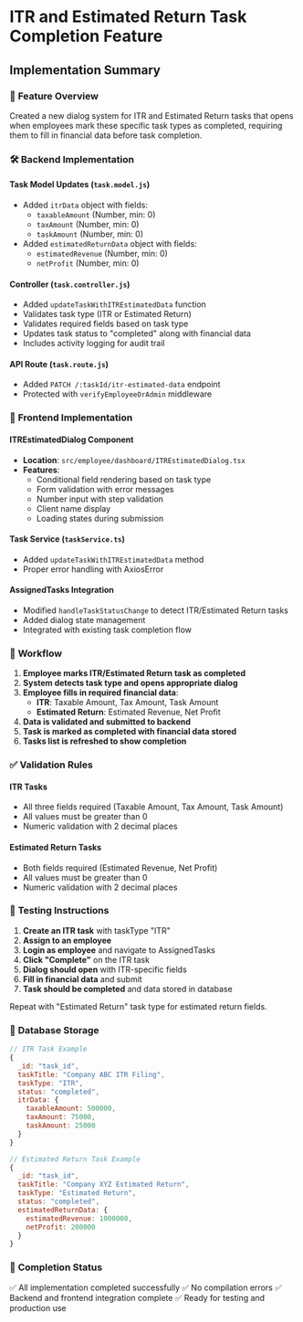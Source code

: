 # ITR and Estimated Return Task Completion Feature

## Implementation Summary

### 🎯 **Feature Overview**
Created a new dialog system for ITR and Estimated Return tasks that opens when employees mark these specific task types as completed, requiring them to fill in financial data before task completion.

### 🛠 **Backend Implementation**

#### **Task Model Updates** (`task.model.js`)
- Added `itrData` object with fields:
  - `taxableAmount` (Number, min: 0)
  - `taxAmount` (Number, min: 0) 
  - `taskAmount` (Number, min: 0)
- Added `estimatedReturnData` object with fields:
  - `estimatedRevenue` (Number, min: 0)
  - `netProfit` (Number, min: 0)

#### **Controller** (`task.controller.js`)
- Added `updateTaskWithITREstimatedData` function
- Validates task type (ITR or Estimated Return)
- Validates required fields based on task type
- Updates task status to "completed" along with financial data
- Includes activity logging for audit trail

#### **API Route** (`task.route.js`)
- Added `PATCH /:taskId/itr-estimated-data` endpoint
- Protected with `verifyEmployeeOrAdmin` middleware

### 🎨 **Frontend Implementation**

#### **ITREstimatedDialog Component**
- **Location**: `src/employee/dashboard/ITREstimatedDialog.tsx`
- **Features**:
  - Conditional field rendering based on task type
  - Form validation with error messages
  - Number input with step validation
  - Client name display
  - Loading states during submission

#### **Task Service** (`taskService.ts`)
- Added `updateTaskWithITREstimatedData` method
- Proper error handling with AxiosError

#### **AssignedTasks Integration**
- Modified `handleTaskStatusChange` to detect ITR/Estimated Return tasks
- Added dialog state management
- Integrated with existing task completion flow

### 🔄 **Workflow**

1. **Employee marks ITR/Estimated Return task as completed**
2. **System detects task type and opens appropriate dialog**
3. **Employee fills in required financial data**:
   - **ITR**: Taxable Amount, Tax Amount, Task Amount
   - **Estimated Return**: Estimated Revenue, Net Profit
4. **Data is validated and submitted to backend**
5. **Task is marked as completed with financial data stored**
6. **Tasks list is refreshed to show completion**

### ✅ **Validation Rules**

#### **ITR Tasks**
- All three fields required (Taxable Amount, Tax Amount, Task Amount)
- All values must be greater than 0
- Numeric validation with 2 decimal places

#### **Estimated Return Tasks**  
- Both fields required (Estimated Revenue, Net Profit)
- All values must be greater than 0
- Numeric validation with 2 decimal places

### 🚀 **Testing Instructions**

1. **Create an ITR task** with taskType "ITR"
2. **Assign to an employee**
3. **Login as employee** and navigate to AssignedTasks
4. **Click "Complete"** on the ITR task
5. **Dialog should open** with ITR-specific fields
6. **Fill in financial data** and submit
7. **Task should be completed** and data stored in database

Repeat with "Estimated Return" task type for estimated return fields.

### 🔧 **Database Storage**

```javascript
// ITR Task Example
{
  _id: "task_id",
  taskTitle: "Company ABC ITR Filing",
  taskType: "ITR", 
  status: "completed",
  itrData: {
    taxableAmount: 500000,
    taxAmount: 75000, 
    taskAmount: 25000
  }
}

// Estimated Return Task Example  
{
  _id: "task_id",
  taskTitle: "Company XYZ Estimated Return",
  taskType: "Estimated Return",
  status: "completed", 
  estimatedReturnData: {
    estimatedRevenue: 1000000,
    netProfit: 200000
  }
}
```

### 🎉 **Completion Status**
✅ All implementation completed successfully
✅ No compilation errors
✅ Backend and frontend integration complete
✅ Ready for testing and production use